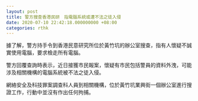 ```yaml
---
layout: post
title: 警方搜查香港民研　指電腦系統或遭不法之徒入侵
date: 2020-07-10 22:42:18.000000000 +08:00
categories: rthk
---
```


據了解，警方持手令到香港民意研究所位於黃竹坑的辦公室搜查，指有人懷疑不誠實使用電腦，要求檢走所有電腦。

警方回覆查詢時表示，近日接獲市民報案，懷疑有市民包括警員的資料外洩，可能涉及相關機構的電腦系統被不法之徒入侵。

網絡安全及科技罪案調查科人員到相關機構，位於黃竹坑業興街一個辦公室進行搜證工作，行動中並沒有作出任何拘捕。
